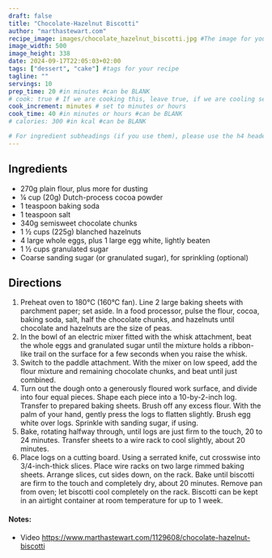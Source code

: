 ```yaml
---
draft: false
title: "Chocolate-Hazelnut Biscotti"
author: "marthastewart.com"
recipe_image: images/chocolate_hazelnut_biscotti.jpg #The image for your recipe
image_width: 500
image_height: 338
date: 2024-09-17T22:05:03+02:00
tags: ["dessert", "cake"] #tags for your recipe
tagline: ""
servings: 10
prep_time: 20 #in minutes #can be BLANK
# cook: true # If we are cooking this, leave true, if we are cooling set to false
cook_increment: minutes # set to minutes or hours
cook_time: 40 #in minutes or hours #can be BLANK
# calories: 300 #in kcal #can be BLANK

# For ingredient subheadings (if you use them), please use the h4 header.  For print view I have those elements targeted
---
```



## Ingredients

- 270g plain flour, plus more for dusting
- ¼ cup (20g) Dutch-process cocoa powder
- 1 teaspoon baking soda
- 1 teaspoon salt
- 340g semisweet chocolate chunks
- 1 ½ cups (225g) blanched hazelnuts
- 4 large whole eggs, plus 1 large egg white, lightly beaten
- 1 ½ cups granulated sugar
- Coarse sanding sugar (or granulated sugar), for sprinkling (optional)

## Directions

1. Preheat oven to 180°C (160°C fan). Line 2 large baking sheets with parchment paper; set aside. In a food processor, pulse the flour, cocoa, baking soda, salt, half the chocolate chunks, and hazelnuts until chocolate and hazelnuts are the size of peas.
2. In the bowl of an electric mixer fitted with the whisk attachment, beat the whole eggs and granulated sugar until the mixture holds a ribbon-like trail on the surface for a few seconds when you raise the whisk. 
3. Switch to the paddle attachment. With the mixer on low speed, add the flour mixture and remaining chocolate chunks, and beat until just combined.
4. Turn out the dough onto a generously floured work surface, and divide into four equal pieces. Shape each piece into a 10-by-2-inch log. Transfer to prepared baking sheets. Brush off any excess flour. With the palm of your hand, gently press the logs to flatten slightly. Brush egg white over logs. Sprinkle with sanding sugar, if using.
5. Bake, rotating halfway through, until logs are just firm to the touch, 20 to 24 minutes. Transfer sheets to a wire rack to cool slightly, about 20 minutes.
6. Place logs on a cutting board. Using a serrated knife, cut crosswise into 3/4-inch-thick slices. Place wire racks on two large rimmed baking sheets. Arrange slices, cut sides down, on the rack. Bake until biscotti are firm to the touch and completely dry, about 20 minutes. Remove pan from oven; let biscotti cool completely on the rack. Biscotti can be kept in an airtight container at room temperature for up to 1 week.

#### Notes:

- Video https://www.marthastewart.com/1129608/chocolate-hazelnut-biscotti